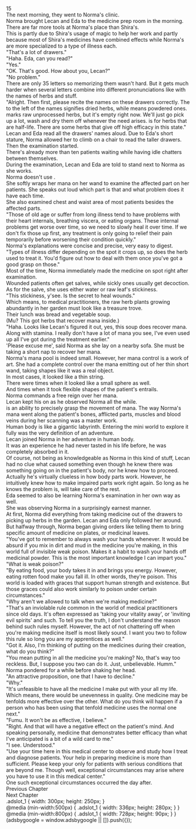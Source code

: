 15<br/>
The next morning, they went to Norma's clinic.<br/>
Norma brought Lecan and Eda to the medicine prep room in the morning.<br/>
There are far more tools at Norma's place than Shira's.<br/>
This is partly due to Shira's usage of magic to help her work and partly because most of Shira's medicines have combined effects while Norma's are more specialized to a type of illness each.<br/>
"That's a lot of drawers."<br/>
"Haha. Eda, can you read?"<br/>
"Yes."<br/>
"OK. That's good. How about you, Lecan?"<br/>
"No problem."<br/>
There are only 35 letters so memorizing them wasn't hard. But it gets much harder when several letters combine into different pronunciations like with the names of herbs and stuff.<br/>
"Alright. Then first, please recite the names on these drawers correctly. The <Dry> to the left of the names signifies dried herbs, while <Pow> means powdered ones. <Raw> marks raw unprocessed herbs, but it's empty right now. We'll just go pick up a lot, wash and dry them off whenever the need arises. <Half> is for herbs that are half-life. There are some herbs that give off high efficacy in this state."<br/>
Lecan and Eda read all the drawers' names aloud. Due to Eda's short stature, Norma allowed her to climb on a chair to read the taller drawers.<br/>
Then the examination started.<br/>
There's already more than ten patients waiting while having idle chatters between themselves.<br/>
During the examination, Lecan and Eda are told to stand next to Norma as she works.<br/>
Norma doesn't use <Recovery>.<br/>
She softly wraps her mana on her wand to examine the affected part on her patients. She speaks out loud which part is that and what problem does it have each time.<br/>
She also examined chest and waist area of most patients besides the affected parts.<br/>
"Those of old age or suffer from long illness tend to have problems with their heart internals, breathing viscera, or eating organs. These internal problems get worse over time, so we need to slowly heal it over time. If we don't fix those up first, any treatment is only going to relief their pain temporarily before worsening their condition quickly."<br/>
Norma's explanations were concise and precise, very easy to digest.<br/>
"Types of illness differ depending on the spot it crops up, so does the herb used to treat it. You'd figure out how to deal with them once you've got a good grasp on those."<br/>
Most of the time, Norma immediately made the medicine on spot right after examination.<br/>
Wounded patients often get salves, while sickly ones usually get decoction.<br/>
As for the salve, she uses either water or raw leaf's stickiness.<br/>
"This stickiness, y'see. Is the secret to heal wounds."<br/>
Which means, to medical practitioners, the raw herb plants growing abundantly in her garden must look like a treasure trove.<br/>
Their lunch was bread and vegetable soup.<br/>
(Mu? This got herbs that recover mana inside.)<br/>
"Haha. Looks like Lecan's figured it out, yes, this soup does recover mana. Along with stamina. I really don't have a lot of mana you see, I've even used up all I've got during the treatment earlier."<br/>
'Please excuse me', said Norma as she lay on a nearby sofa. She must be taking a short nap to recover her mana.<br/>
Norma's mana pool is indeed small. However, her mana control is a work of art. She had a complete control over the mana emitting out of her thin short wand, taking shapes like it was a real object.<br/>
In most cases, it looked like a thin string.<br/>
There were times when it looked like a small sphere as well.<br/>
And times when it took flexible shapes of the patient's entrails.<br/>
Norma commands a free reign over her mana.<br/>
Lecan kept his <Mana Detection> on as he observed Norma all the while.<br/>
<Mana Detection> is an ability to precisely grasp the movement of mana. The way Norma's mana went along the patient's bones, afflicted parts, muscles and blood veins during her scanning was a master work.<br/>
Human body is like a gigantic labyrinth. Entering the mini world to explore it fully was the very definition of an adventure.<br/>
Lecan joined Norma in her adventure in human body.<br/>
It was an experience he had never tasted in his life before, he was completely absorbed in it.<br/>
Of course, not being as knowledgeable as Norma in this kind of stuff, Lecan had no clue what caused something even though he knew there was something going on in the patient's body, nor he knew how to proceed. Actually he's virtually clueless in how body parts work. However, he intuitively knew how to make impaired parts work right again. So long as he knows the problem is, <Recovery> will take care of the rest.<br/>
Eda seemed to also be learning Norma's examination in her own way as well.<br/>
She was observing Norma in a surprisingly earnest manner.<br/>
At first, Norma did everything from taking medicine out of the drawers to picking up herbs in the garden. Lecan and Eda only followed her around.<br/>
But halfway through, Norma began giving orders like telling them to bring specific amount of medicine on plates, or medicinal leaves.<br/>
"You've got to remember to always wash your hands whenever. It would be absurd if you mix in dirt and mud in the medicine you're making, in this world full of invisible weak poison. Makes it a habit to wash your hands off medicinal powder. This is the most important knowledge I can impart you."<br/>
"What is weak poison?"<br/>
"By eating food, your body takes it in and brings you energy. However, eating rotten food make you fall ill. In other words, they're poison. This world is loaded with graces that support human strength and existence. But those graces could also work similarly to poison under certain circumstances."<br/>
"Why aren't we allowed to talk when we're making medicine?"<br/>
"That's an inviolable rule common in the world of medical practitioners since old days. It's often expressed as 'taking your vitality away', or 'inviting evil spirits' and such. To tell you the truth, I don't understand the reason behind such rules myself. However, the act of not chattering off when you're making medicine itself is most likely sound. I want you two to follow this rule so long you are my apprentices as well."<br/>
"Got it. Also, I'm thinking of putting <Recovery> on the medicines during their creation, what do you think?"<br/>
"You mean putting <Recovery> in all the medicine you're making? No, that's way too reckless. But, I suppose you two can do it. Just, unbelievable. Humm."<br/>
Norma pondered for a while before shaking her head.<br/>
"An attractive proposition, one that I have to decline."<br/>
"Why."<br/>
"It's unfeasible to have all the medicine I make put with your <Recovery> all my life. Which means, there would be unevenness in quality. One medicine may be tenfolds more effective over the other. What do you think will happen if a person who has been using that tenfold medicine uses the normal one next."<br/>
"Fumu. It won't be as effective, I believe."<br/>
"Right. And that will have a negative effect on the patient's mind. And speaking personally, medicine that demonstrates better efficacy than what I've anticipated is a bit of a wild card to me."<br/>
"I see. Understood."<br/>
"Use your time here in this medical center to observe and study how I treat and diagnose patients. Your help in preparing medicine is more than sufficient. Please keep your <Recovery> only for patients with serious conditions that are beyond me. Though well, exceptional circumstances may arise where you have to use it in this medical center."<br/>
One such exceptional circumstances occurred the day after.<br/>
Previous Chapter<br/>
Next Chapter <br/>
.adslot_1 { width: 300px; height: 250px; }<br/>
@media (min-width:500px) { .adslot_1 { width: 336px; height: 280px; } }<br/>
@media (min-width:800px) { .adslot_1 { width: 728px; height: 90px; } }<br/>
(adsbygoogle = window.adsbygoogle || []).push({});<br/>
